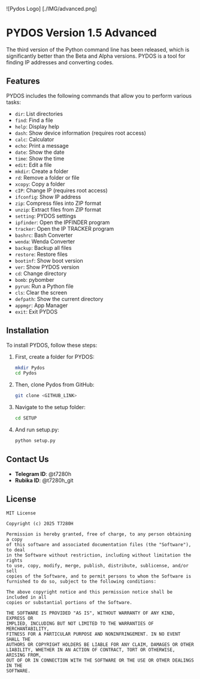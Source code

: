 ![Pydos Logo] [./IMG/advanced.png]
# PYDOS Version 1.5 Advanced

The third version of the Python command line has been released, which is significantly better than the Beta and Alpha versions. PYDOS is a tool for finding IP addresses and converting codes.

## Features

PYDOS includes the following commands that allow you to perform various tasks:

- `dir`: List directories
- `find`: Find a file
- `help`: Display help
- `dash`: Show device information (requires root access)
- `calc`: Calculator
- `echo`: Print a message
- `date`: Show the date
- `time`: Show the time
- `edit`: Edit a file
- `mkdir`: Create a folder
- `rd`: Remove a folder or file
- `xcopy`: Copy a folder
- `cIP`: Change IP (requires root access)
- `ifconfig`: Show IP address
- `zip`: Compress files into ZIP format
- `unzip`: Extract files from ZIP format
- `setting`: PYDOS settings
- `ipfinder`: Open the IPFINDER program
- `tracker`: Open the IP TRACKER program
- `bashrc`: Bash Converter
- `wenda`: Wenda Converter
- `backup`: Backup all files
- `restore`: Restore files
- `bootinf`: Show boot version
- `ver`: Show PYDOS version
- `cd`: Change directory
- `bomb`: pybomber
- `pyrun`: Run a Python file
- `cls`: Clear the screen
- `defpath`: Show the current directory
- `appmgr`: App Manager 
- `exit`: Exit PYDOS

## Installation

To install PYDOS, follow these steps:

1. First, create a folder for PYDOS:
    ```bash
    mkdir Pydos
    cd Pydos
    ```
2. Then, clone Pydos from GitHub:
    ```bash
    git clone <GITHUB_LINK>
    ```
3. Navigate to the setup folder:
    ```bash
    cd SETUP
    ```
4. And run setup.py:
    ```bash
    python setup.py
    ```

## Contact Us

- **Telegram ID**: @t7280h
- **Rubika ID**: @t7280h_git

## License

```license
MIT License

Copyright (c) 2025 T7280H

Permission is hereby granted, free of charge, to any person obtaining a copy
of this software and associated documentation files (the "Software"), to deal
in the Software without restriction, including without limitation the rights
to use, copy, modify, merge, publish, distribute, sublicense, and/or sell
copies of the Software, and to permit persons to whom the Software is
furnished to do so, subject to the following conditions:

The above copyright notice and this permission notice shall be included in all
copies or substantial portions of the Software.

THE SOFTWARE IS PROVIDED "AS IS", WITHOUT WARRANTY OF ANY KIND, EXPRESS OR
IMPLIED, INCLUDING BUT NOT LIMITED TO THE WARRANTIES OF MERCHANTABILITY,
FITNESS FOR A PARTICULAR PURPOSE AND NONINFRINGEMENT. IN NO EVENT SHALL THE
AUTHORS OR COPYRIGHT HOLDERS BE LIABLE FOR ANY CLAIM, DAMAGES OR OTHER
LIABILITY, WHETHER IN AN ACTION OF CONTRACT, TORT OR OTHERWISE, ARISING FROM,
OUT OF OR IN CONNECTION WITH THE SOFTWARE OR THE USE OR OTHER DEALINGS IN THE
SOFTWARE.
```
